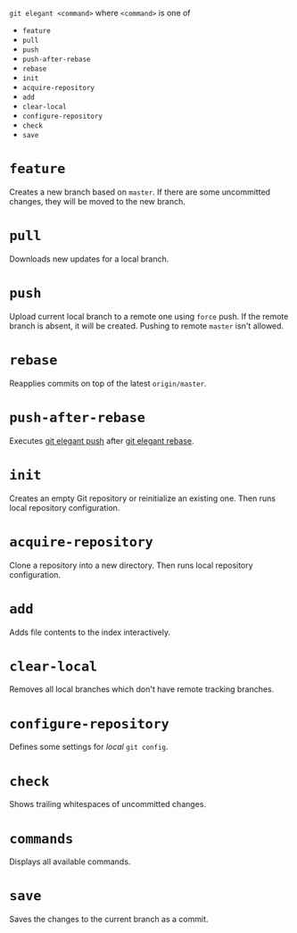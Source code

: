 `git elegant <command>` where `<command>` is one of

- `feature`
- `pull`
- `push`
- `push-after-rebase`
- `rebase`
- `init`
- `acquire-repository`
- `add`
- `clear-local`
- `configure-repository`
- `check`
- `save`

# `feature`
Creates a new branch based on `master`. If there are some uncommitted changes, they will be moved to the new branch.

# `pull`
Downloads new updates for a local branch.

# `push`
Upload current local branch to a remote one using `force` push. If the remote branch is absent, it will be created. Pushing to remote `master` isn't allowed.

# `rebase`
Reapplies commits on top of the latest `origin/master`.

# `push-after-rebase`
Executes [git elegant push](#push) after [git elegant rebase](#rebase).

# `init`
Creates an empty Git repository or reinitialize an existing one. Then runs local repository configuration.

# `acquire-repository`
Clone a repository into a new directory. Then runs local repository configuration.

# `add`
Adds file contents to the index interactively.

# `clear-local`
Removes all local branches which don't have remote tracking branches.

# `configure-repository`
Defines some settings for _local_ `git config`.

# `check`
Shows trailing whitespaces of uncommitted changes.

# `commands`
Displays all available commands.

# `save`
Saves the changes to the current branch as a commit.
